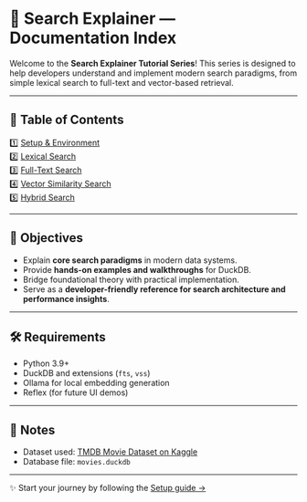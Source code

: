 # 📘 Search Explainer — Documentation Index

Welcome to the **Search Explainer Tutorial Series**! This series is designed to help developers understand and implement modern search paradigms, from simple lexical search to full-text and vector-based retrieval.

---

## 🧭 Table of Contents

1️⃣ [Setup & Environment](01_setup.md)  
2️⃣ [Lexical Search](02_lexical_search.md)  
3️⃣ [Full-Text Search](03_full_text_search.md)  
4️⃣ [Vector Similarity Search](04_vector_search.md)  
5️⃣ [Hybrid Search](05_hybrid_search.md)  

---

## 🎯 Objectives
- Explain **core search paradigms** in modern data systems.
- Provide **hands-on examples and walkthroughs** for DuckDB.
- Bridge foundational theory with practical implementation.
- Serve as a **developer-friendly reference for search architecture and performance insights**.

---

## 🛠️ Requirements
- Python 3.9+
- DuckDB and extensions (`fts`, `vss`)
- Ollama for local embedding generation
- Reflex (for future UI demos)

---

## 🔔 Notes
- Dataset used: [TMDB Movie Dataset on Kaggle](https://www.kaggle.com/datasets/israrqayyum11/the-movie-database-tmdb)  
- Database file: `movies.duckdb`

---

✨ Start your journey by following the [Setup guide →](01_setup.md)
